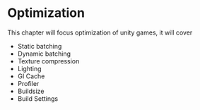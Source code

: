 # Optimization
This chapter will focus optimization of unity games, it will cover

* Static batching
* Dynamic batching
* Texture compression
* Lighting
* GI Cache
* Profiler
* Buildsize
* Build Settings